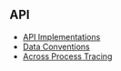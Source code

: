 ## API

* [API Implementations](api-implementations.md)
* [Data Conventions](data-conventions.md)
* [Across Process Tracing](across-process-tracing.md)
